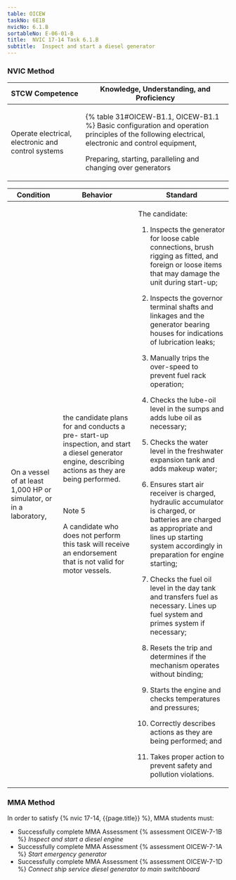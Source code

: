 ```yaml
---
table: OICEW
taskNo: 6E1B
nvicNo: 6.1.B 
sortableNo: E-06-01-B
title:  NVIC 17-14 Task 6.1.B
subtitle:  Inspect and start a diesel generator
---
```






### NVIC Method

<a style="display:none;" onclick="togglevisibility('nvic_methods')" >Show NVIC method.</a>

<div id='nvic_methods' class='show'>

<table>
<thead>
<tr>
<th class='forty'> STCW Competence </th>
<th class='sixty'> Knowledge, Understanding, and Proficiency </th>
</tr>
</thead>

<tbody>
<tr><td markdown='1'>

Operate electrical, electronic and control systems

</td><td markdown='1'>

{% table 31#OICEW-B1.1, OICEW-B1.1 %} Basic configuration and operation principles of the following electrical, electronic and control equipment, 

Preparing, starting, paralleling and changing over generators

</td></tr>


</tbody>
</table>


<table>
<thead>
<tr><th class='twenty'>  Condition </th><th class='twenty'> Behavior </th><th  class='sixty'>Standard </th></tr>
</thead>
<tbody >



<tr><td markdown='1'>

On a vessel of at least 1,000 HP or simulator, or in a laboratory,

</td><td markdown='1'>

the candidate plans for and conducts a pre- start-up inspection, and start a diesel generator engine, describing actions as they are being performed.

<br>

<div class="tooltip" markdown='1'>

Note 5

A candidate who does not perform this task will receive an endorsement that is not valid for motor vessels.

</div>


</td><td markdown='1'>

The candidate:

1. Inspects the generator for loose cable connections, brush rigging as fitted, and foreign or loose items that may damage the unit during start-up;

2. Inspects the governor terminal shafts and linkages and the generator bearing houses for indications of lubrication leaks;

3. Manually trips the over-speed to prevent fuel rack operation;

4. Checks the lube-oil level in the sumps and adds lube oil as necessary;

5. Checks the water level in the freshwater expansion tank and adds makeup water;

6. Ensures start air receiver is charged, hydraulic accumulator is charged, or batteries are charged as appropriate and lines up starting system accordingly in preparation for engine starting;

7. Checks the fuel oil level in the day tank and transfers fuel as necessary.  Lines up fuel system and primes system if necessary;

8. Resets the trip and determines if the mechanism operates without binding;

9. Starts the engine and checks temperatures and pressures;

10. Correctly describes actions as they are being performed; and

11. Takes proper action to prevent safety and pollution violations.

</td></tr>
</tbody>
</table>
</div>


### MMA Method

In order to satisfy  {% nvic 17-14, {{page.title}}  %}, MMA students must:

* Successfully complete MMA Assessment {% assessment OICEW-7-1B %} *Inspect and start a diesel engine*
* Successfully complete MMA Assessment {% assessment OICEW-7-1A %} *Start emergency generator*
* Successfully complete MMA Assessment {% assessment OICEW-7-1D %} *Connect ship service diesel generator to main switchboard*